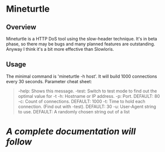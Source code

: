 Mineturtle
==========
Overview
--------
Mineturtle is a HTTP DoS tool using the slow-header technique. It's in beta phase, so there may be bugs and many planned features are outstanding.
Anyway I think it's a bit more effective than Slowloris.

Usage
-----
The minimal command is 'mineturtle -h host'. It will build 1000 connections every 30 seconds.
Parameter cheat sheet:
>-help: Shows this message.
>-test: Switch to test mode to find out the optimal value for -t
>-h: Hostname or IP address.
>-p: Port. DEFAULT: 80
>-c: Count of connections. DEFAULT: 1000
>-t: Time to hold each connection. (Find out with -test). DEFAULT: 30
>-u: User-Agent string to use. DEFAULT: A randomly chosen string out of a list

_*A complete documentation will follow*_
========================================
